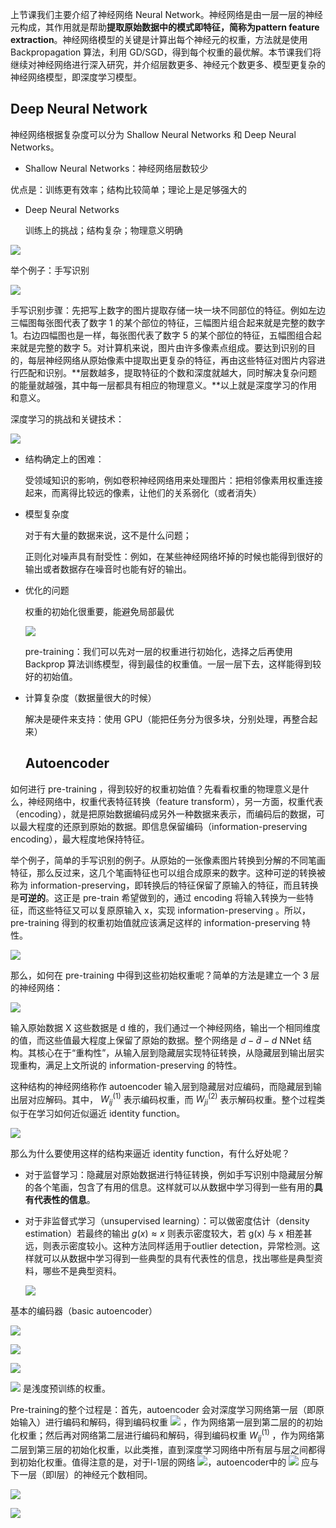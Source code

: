 上节课我们主要介绍了神经网络 Neural Network。神经网络是由一层一层的神经元构成，其作用就是帮助**提取原始数据中的模式即特征，简称为pattern feature extraction**。神经网络模型的关键是计算出每个神经元的权重，方法就是使用 Backpropagation 算法，利用 GD/SGD，得到每个权重的最优解。本节课我们将继续对神经网络进行深入研究，并介绍层数更多、神经元个数更多、模型更复杂的神经网络模型，即深度学习模型。

## Deep Neural Network 

神经网络根据复杂度可以分为 Shallow Neural Networks 和 Deep Neural Networks。

-  Shallow Neural Networks：神经网络层数较少

  优点是：训练更有效率；结构比较简单；理论上是足够强大的

- Deep Neural Networks

  训练上的挑战；结构复杂；物理意义明确

![](./images/13-1.png)

举个例子：手写识别

![](./images/13-2.png)

手写识别步骤：先把写上数字的图片提取存储一块一块不同部位的特征。例如左边三幅图每张图代表了数字 1 的某个部位的特征，三幅图片组合起来就是完整的数字 1。右边四幅图也是一样，每张图代表了数字 5 的某个部位的特征，五幅图组合起来就是完整的数字 5。对计算机来说，图片由许多像素点组成。要达到识别的目的，每层神经网络从原始像素中提取出更复杂的特征，再由这些特征对图片内容进行匹配和识别。**层数越多，提取特征的个数和深度就越大，同时解决复杂问题的能量就越强，其中每一层都具有相应的物理意义。**以上就是深度学习的作用和意义。

深度学习的挑战和关键技术：

![](./images/13-3.png)

- 结构确定上的困难：

  受领域知识的影响，例如卷积神经网络用来处理图片：把相邻像素用权重连接起来，而离得比较远的像素，让他们的关系弱化（或者消失）

- 模型复杂度

  对于有大量的数据来说，这不是什么问题；

  正则化对噪声具有耐受性：例如，在某些神经网络坏掉的时候也能得到很好的输出或者数据存在噪音时也能有好的输出。

- 优化的问题

  权重的初始化很重要，能避免局部最优

  ![](./images/13-4.png)

  pre-training：我们可以先对一层的权重进行初始化，选择之后再使用 Backprop 算法训练模型，得到最佳的权重值。一层一层下去，这样能得到较好的初始值。

- 计算复杂度（数据量很大的时候）

  解决是硬件来支持：使用 GPU（能把任务分为很多块，分别处理，再整合起来）

  ## Autoencoder



如何进行 pre-training ，得到较好的权重初始值？先看看权重的物理意义是什么，神经网络中，权重代表特征转换（feature transform），另一方面，权重代表（encoding），就是把原始数据编码成另外一种数据来表示，而编码后的数据，可以最大程度的还原到原始的数据。即信息保留编码（information-preserving encoding），最大程度地保持特征。

举个例子，简单的手写识别的例子。从原始的一张像素图片转换到分解的不同笔画特征，那么反过来，这几个笔画特征也可以组合成原来的数字。这种可逆的转换被称为 information-preserving，即转换后的特征保留了原输入的特征，而且转换是**可逆的**。这正是 pre-train 希望做到的，通过 encoding 将输入转换为一些特征，而这些特征又可以复原原输入 x，实现 information-preserving 。所以， pre-training 得到的权重初始值就应该满足这样的 information-preserving 特性。

![](./images/13-5.png)

那么，如何在 pre-training 中得到这些初始权重呢？简单的方法是建立一个 3 层的神经网络：

![](./images/13-6.png)

输入原始数据 X 这些数据是 d 维的，我们通过一个神经网络，输出一个相同维度的值，而这些值最大程度上保留了原始的数据。整个网络是 $d-\breve{d}-d$ NNet 结构。其核心在于“重构性”，从输入层到隐藏层实现特征转换，从隐藏层到输出层实现重构，满足上文所说的 information-preserving 的特性。

这种结构的神经网络称作 autoencoder 输入层到隐藏层对应编码，而隐藏层到输出层对应解码。其中， $W_{ij}^{(1)}$ 表示编码权重，而 $W_{ji}^{(2)}$ 表示解码权重。整个过程类似于在学习如何近似逼近 identity function。

![](./images/13-7.png)



那么为什么要使用这样的结构来逼近 identity function，有什么好处呢？

- 对于监督学习：隐藏层对原始数据进行特征转换，例如手写识别中隐藏层分解的各个笔画，包含了有用的信息。这样就可以从数据中学习得到一些有用的**具有代表性的信息**。

- 对于非监督式学习（unsupervised learning）：可以做密度估计（density estimation）若最终的输出 $g(x)≈x$  则表示密度较大，若 g(x) 与 x 相差甚远，则表示密度较小。这种方法同样适用于outlier detection，异常检测。这样就可以从数据中学习得到一些典型的具有代表性的信息，找出哪些是典型资料，哪些不是典型资料。

  ![](./images/13-8.png)

基本的编码器（basic autoencoder）

![](./images/13-9.png)

![](./images/13-10.png)



![](./images/13-11.png)

 <img src="http://chart.googleapis.com/chart?cht=tx&chl= W_{ij}^{(1)}" style="border:none;"> 是浅度预训练的权重。

Pre-training的整个过程是：首先，autoencoder 会对深度学习网络第一层（即原始输入）进行编码和解码，得到编码权重 <img src="http://chart.googleapis.com/chart?cht=tx&chl=  W_{ij}^{(1)}  " style="border:none;"> ，作为网络第一层到第二层的的初始化权重；然后再对网络第二层进行编码和解码，得到编码权重 $W_{ij}^{(1)}$ ，作为网络第二层到第三层的初始化权重，以此类推，直到深度学习网络中所有层与层之间都得到初始化权重。值得注意的是，对于l-1层的网络 <img src="http://chart.googleapis.com/chart?cht=tx&chl= {x_n^{(l-1)}} " style="border:none;">，autoencoder中的 <img src="http://chart.googleapis.com/chart?cht=tx&chl=  \breve d   " style="border:none;"> 应与下一层（即l层）的神经元个数相同。

![](./images/13-12.png)



<img src="http://chart.googleapis.com/chart?cht=tx&chl=  W_{ij}^{(1)}  " style="border:none;">

